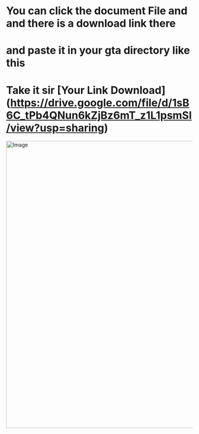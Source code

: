 # You can click the document File and and there is a download link there


# and paste it in your gta directory like this

# Take it sir [Your Link Download] (https://drive.google.com/file/d/1sB6C_tPb4QNun6kZjBz6mT_z1L1psmSl/view?usp=sharing)

<img width="1113" height="777" alt="Image" src="https://github.com/user-attachments/assets/266a696c-4223-4495-92ce-2820291b4843" />


